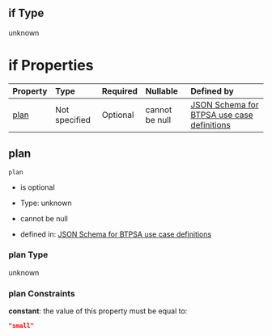 ## if Type

unknown

# if Properties

| Property      | Type          | Required | Nullable       | Defined by                                                                                                                                                                                                                                  |
| :------------ | :------------ | :------- | :------------- | :------------------------------------------------------------------------------------------------------------------------------------------------------------------------------------------------------------------------------------------ |
| [plan](#plan) | Not specified | Optional | cannot be null | [JSON Schema for BTPSA use case definitions](btpsa-usecase-properties-services-items-allof-1-then-allof-73-then-allof-3-if-properties-plan.md "undefined#/properties/services/items/allOf/1/then/allOf/73/then/allOf/3/if/properties/plan") |

## plan



`plan`

*   is optional

*   Type: unknown

*   cannot be null

*   defined in: [JSON Schema for BTPSA use case definitions](btpsa-usecase-properties-services-items-allof-1-then-allof-73-then-allof-3-if-properties-plan.md "undefined#/properties/services/items/allOf/1/then/allOf/73/then/allOf/3/if/properties/plan")

### plan Type

unknown

### plan Constraints

**constant**: the value of this property must be equal to:

```json
"small"
```
